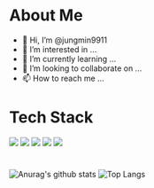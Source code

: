 
<h1>About Me</h1>
  
- 👋 Hi, I’m @jungmin9911
- 👀 I’m interested in ...
- 🌱 I’m currently learning ...
- 💞️ I’m looking to collaborate on ...
- 📫 How to reach me ...

<h1>Tech Stack</h1>

<img src="https://img.shields.io/badge/Java-green?style=flat-square&logo=Java&logoColor=007396"/>
<img src="https://img.shields.io/badge/Python-3776AB?style=flat-square&logo=Python&logoColor=3776AB"/>
<img src="https://img.shields.io/badge/C-A8B9CC?style=flat-square&logo=C&logoColor=A8B9CC"/>
<img src="https://img.shields.io/badge/Spring-6DB33F?style=flat-square&logo=Spring&logoColor=6DB33F"/>
<img src="https://img.shields.io/badge/CSS3-1572B6?style=flat-square&logo=cs3s&logoColor=1572B6"/>


<h1></h1>

![Anurag's github stats](https://github-readme-stats.vercel.app/api?username=jungmin9911&show_icons=true&theme=shadow_green)
![Top Langs](https://github-readme-stats.vercel.app/api/top-langs/?username=jungmin9911&layout=compact&theme=shadow_green)

<!---
jungmin9911/jungmin9911 is a ✨ special ✨ repository because its `README.md` (this file) appears on your GitHub profile.
You can click the Preview link to take a look at your changes.
--->
